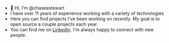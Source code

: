 - 👋 Hi, I’m @chaseastewart
- I have over 11 years of experience working with a variety of technologies
- Here you can find projects I've been working on recently. My goal is to open source a couple projects each year.
- You can find me on [LinkedIn](https://www.linkedin.com/in/chase-a-stewart/). I'm always happy to connect with new people.
<!---
chaseastewart/chaseastewart is a ✨ special ✨ repository because its `README.md` (this file) appears on your GitHub profile.
You can click the Preview link to take a look at your changes.
--->
